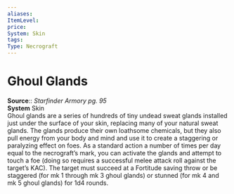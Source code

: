 ```yaml
---
aliases: 
ItemLevel: 
price: 
System: Skin
tags: 
Type: Necrograft
---
```


# Ghoul Glands

**Source**:: _Starfinder Armory pg. 95_  
**System** Skin  
Ghoul glands are a series of hundreds of tiny undead sweat glands installed just under the surface of your skin, replacing many of your natural sweat glands. The glands produce their own loathsome chemicals, but they also pull energy from your body and mind and use it to create a staggering or paralyzing effect on foes. As a standard action a number of times per day equal to the necrograft’s mark, you can activate the glands and attempt to touch a foe (doing so requires a successful melee attack roll against the target’s KAC). The target must succeed at a Fortitude saving throw or be staggered (for mk 1 through mk 3 ghoul glands) or stunned (for mk 4 and mk 5 ghoul glands) for 1d4 rounds.
